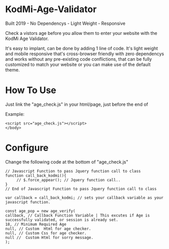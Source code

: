 # KodMi-Age-Validator


Built 2019 - No Dependencys - Light Weight - Responsive

Check a vistors age before you allow them to enter your website with the KodMi Age Validator.

It's easy to implant, can be done by adding 1 line of code. It's light weight and mobile responsive that's cross-browser friendly with zero dependencys and works without any pre-existing code conflictions, that can be fully customized to match your website or you can make use of the default theme.

# How To Use
Just link the "age_check.js" in your html/page, just before the end of </body>

Example:
```
<script src="age_check.js"></script>
</body>
```
# Configure

Change the following code at the bottom of "age_check.js"
```
// Javascript Function to pass Jquery function call to class
function call_back_kodmi(){
	 // $.force_appear(); // Jquery function call..
}
// End of Javascript Function to pass Jquery function call to class

var callback = call_back_kodmi; // sets your callback variable as your javascript function.

const age_pop = new age_verify(
callback, // Callback Function Variable | This excutes if Age is successfully validated, or session is already set.
18, // Minimum Required Age
null, // Custom  Html for age checker.
null, // Custom Css for age checker.
null //  Custom Html for sorry message.
);
```
 
